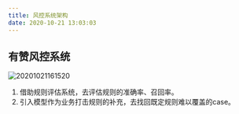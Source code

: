 ```yaml
---
title: 风控系统架构
date: 2020-10-21 13:03:03
---
```


## 有赞风控系统

![20201021161520](http://cdn.b5mang.com/20201021161520.png)

1. 借助规则评估系统，去评估规则的准确率、召回率。
2. 引入模型作为业务打击规则的补充，去找回既定规则难以覆盖的case。
